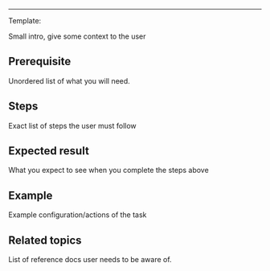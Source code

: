 <!--
title: "Access API"
custom_edit_url: "https://github.com/netdata/netdata/blob/master/docs/tasks/access-api.md"
learn_status: "Published"
learn_topic_type: "Tasks"
learn_rel_path: ""
learn_docs_purpose: "Instructions on how to use the Netdata API (Integrate the swagger API reference inside this page)"
-->

**********************************************************************
Template:

Small intro, give some context to the user

## Prerequisite

Unordered list of what you will need. 

## Steps

Exact list of steps the user must follow

## Expected result

What you expect to see when you complete the steps above

## Example

Example configuration/actions of the task

## Related topics

List of reference docs user needs to be aware of.


